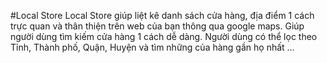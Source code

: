  #Local Store 
 Local Store giúp liệt kê danh sách cửa hàng, địa điểm 1 cách trực quan và thân thiện trên web của bạn thông qua google maps. Giúp người dùng tìm kiếm cửa hàng 1 cách dễ dàng. Người dùng có thể lọc theo Tỉnh, Thành phố, Quận, Huyện và tìm những của hàng gần họ nhất …
